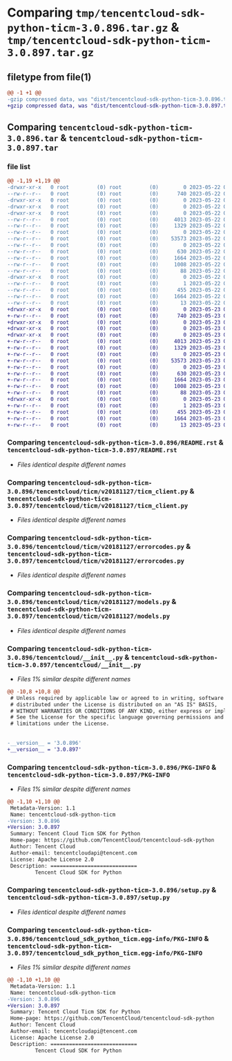 # Comparing `tmp/tencentcloud-sdk-python-ticm-3.0.896.tar.gz` & `tmp/tencentcloud-sdk-python-ticm-3.0.897.tar.gz`

## filetype from file(1)

```diff
@@ -1 +1 @@
-gzip compressed data, was "dist/tencentcloud-sdk-python-ticm-3.0.896.tar", last modified: Mon May 22 00:34:50 2023, max compression
+gzip compressed data, was "dist/tencentcloud-sdk-python-ticm-3.0.897.tar", last modified: Tue May 23 02:33:40 2023, max compression
```

## Comparing `tencentcloud-sdk-python-ticm-3.0.896.tar` & `tencentcloud-sdk-python-ticm-3.0.897.tar`

### file list

```diff
@@ -1,19 +1,19 @@
-drwxr-xr-x   0 root         (0) root         (0)        0 2023-05-22 00:34:50.000000 tencentcloud-sdk-python-ticm-3.0.896/
--rw-r--r--   0 root         (0) root         (0)      740 2023-05-22 00:34:50.000000 tencentcloud-sdk-python-ticm-3.0.896/README.rst
-drwxr-xr-x   0 root         (0) root         (0)        0 2023-05-22 00:34:50.000000 tencentcloud-sdk-python-ticm-3.0.896/tencentcloud/
-drwxr-xr-x   0 root         (0) root         (0)        0 2023-05-22 00:34:50.000000 tencentcloud-sdk-python-ticm-3.0.896/tencentcloud/ticm/
-drwxr-xr-x   0 root         (0) root         (0)        0 2023-05-22 00:34:50.000000 tencentcloud-sdk-python-ticm-3.0.896/tencentcloud/ticm/v20181127/
--rw-r--r--   0 root         (0) root         (0)     4013 2023-05-22 00:34:50.000000 tencentcloud-sdk-python-ticm-3.0.896/tencentcloud/ticm/v20181127/ticm_client.py
--rw-r--r--   0 root         (0) root         (0)     1329 2023-05-22 00:34:50.000000 tencentcloud-sdk-python-ticm-3.0.896/tencentcloud/ticm/v20181127/errorcodes.py
--rw-r--r--   0 root         (0) root         (0)        0 2023-05-22 00:34:50.000000 tencentcloud-sdk-python-ticm-3.0.896/tencentcloud/ticm/v20181127/__init__.py
--rw-r--r--   0 root         (0) root         (0)    53573 2023-05-22 00:34:50.000000 tencentcloud-sdk-python-ticm-3.0.896/tencentcloud/ticm/v20181127/models.py
--rw-r--r--   0 root         (0) root         (0)        0 2023-05-22 00:34:50.000000 tencentcloud-sdk-python-ticm-3.0.896/tencentcloud/ticm/__init__.py
--rw-r--r--   0 root         (0) root         (0)      630 2023-05-22 00:34:50.000000 tencentcloud-sdk-python-ticm-3.0.896/tencentcloud/__init__.py
--rw-r--r--   0 root         (0) root         (0)     1664 2023-05-22 00:34:50.000000 tencentcloud-sdk-python-ticm-3.0.896/PKG-INFO
--rw-r--r--   0 root         (0) root         (0)     1008 2023-05-22 00:34:50.000000 tencentcloud-sdk-python-ticm-3.0.896/setup.py
--rw-r--r--   0 root         (0) root         (0)       88 2023-05-22 00:34:50.000000 tencentcloud-sdk-python-ticm-3.0.896/setup.cfg
-drwxr-xr-x   0 root         (0) root         (0)        0 2023-05-22 00:34:50.000000 tencentcloud-sdk-python-ticm-3.0.896/tencentcloud_sdk_python_ticm.egg-info/
--rw-r--r--   0 root         (0) root         (0)        1 2023-05-22 00:34:50.000000 tencentcloud-sdk-python-ticm-3.0.896/tencentcloud_sdk_python_ticm.egg-info/dependency_links.txt
--rw-r--r--   0 root         (0) root         (0)      455 2023-05-22 00:34:50.000000 tencentcloud-sdk-python-ticm-3.0.896/tencentcloud_sdk_python_ticm.egg-info/SOURCES.txt
--rw-r--r--   0 root         (0) root         (0)     1664 2023-05-22 00:34:50.000000 tencentcloud-sdk-python-ticm-3.0.896/tencentcloud_sdk_python_ticm.egg-info/PKG-INFO
--rw-r--r--   0 root         (0) root         (0)       13 2023-05-22 00:34:50.000000 tencentcloud-sdk-python-ticm-3.0.896/tencentcloud_sdk_python_ticm.egg-info/top_level.txt
+drwxr-xr-x   0 root         (0) root         (0)        0 2023-05-23 02:33:40.000000 tencentcloud-sdk-python-ticm-3.0.897/
+-rw-r--r--   0 root         (0) root         (0)      740 2023-05-23 02:33:40.000000 tencentcloud-sdk-python-ticm-3.0.897/README.rst
+drwxr-xr-x   0 root         (0) root         (0)        0 2023-05-23 02:33:40.000000 tencentcloud-sdk-python-ticm-3.0.897/tencentcloud/
+drwxr-xr-x   0 root         (0) root         (0)        0 2023-05-23 02:33:40.000000 tencentcloud-sdk-python-ticm-3.0.897/tencentcloud/ticm/
+drwxr-xr-x   0 root         (0) root         (0)        0 2023-05-23 02:33:40.000000 tencentcloud-sdk-python-ticm-3.0.897/tencentcloud/ticm/v20181127/
+-rw-r--r--   0 root         (0) root         (0)     4013 2023-05-23 02:33:40.000000 tencentcloud-sdk-python-ticm-3.0.897/tencentcloud/ticm/v20181127/ticm_client.py
+-rw-r--r--   0 root         (0) root         (0)     1329 2023-05-23 02:33:40.000000 tencentcloud-sdk-python-ticm-3.0.897/tencentcloud/ticm/v20181127/errorcodes.py
+-rw-r--r--   0 root         (0) root         (0)        0 2023-05-23 02:33:40.000000 tencentcloud-sdk-python-ticm-3.0.897/tencentcloud/ticm/v20181127/__init__.py
+-rw-r--r--   0 root         (0) root         (0)    53573 2023-05-23 02:33:40.000000 tencentcloud-sdk-python-ticm-3.0.897/tencentcloud/ticm/v20181127/models.py
+-rw-r--r--   0 root         (0) root         (0)        0 2023-05-23 02:33:40.000000 tencentcloud-sdk-python-ticm-3.0.897/tencentcloud/ticm/__init__.py
+-rw-r--r--   0 root         (0) root         (0)      630 2023-05-23 02:33:40.000000 tencentcloud-sdk-python-ticm-3.0.897/tencentcloud/__init__.py
+-rw-r--r--   0 root         (0) root         (0)     1664 2023-05-23 02:33:40.000000 tencentcloud-sdk-python-ticm-3.0.897/PKG-INFO
+-rw-r--r--   0 root         (0) root         (0)     1008 2023-05-23 02:33:40.000000 tencentcloud-sdk-python-ticm-3.0.897/setup.py
+-rw-r--r--   0 root         (0) root         (0)       88 2023-05-23 02:33:40.000000 tencentcloud-sdk-python-ticm-3.0.897/setup.cfg
+drwxr-xr-x   0 root         (0) root         (0)        0 2023-05-23 02:33:40.000000 tencentcloud-sdk-python-ticm-3.0.897/tencentcloud_sdk_python_ticm.egg-info/
+-rw-r--r--   0 root         (0) root         (0)        1 2023-05-23 02:33:40.000000 tencentcloud-sdk-python-ticm-3.0.897/tencentcloud_sdk_python_ticm.egg-info/dependency_links.txt
+-rw-r--r--   0 root         (0) root         (0)      455 2023-05-23 02:33:40.000000 tencentcloud-sdk-python-ticm-3.0.897/tencentcloud_sdk_python_ticm.egg-info/SOURCES.txt
+-rw-r--r--   0 root         (0) root         (0)     1664 2023-05-23 02:33:40.000000 tencentcloud-sdk-python-ticm-3.0.897/tencentcloud_sdk_python_ticm.egg-info/PKG-INFO
+-rw-r--r--   0 root         (0) root         (0)       13 2023-05-23 02:33:40.000000 tencentcloud-sdk-python-ticm-3.0.897/tencentcloud_sdk_python_ticm.egg-info/top_level.txt
```

### Comparing `tencentcloud-sdk-python-ticm-3.0.896/README.rst` & `tencentcloud-sdk-python-ticm-3.0.897/README.rst`

 * *Files identical despite different names*

### Comparing `tencentcloud-sdk-python-ticm-3.0.896/tencentcloud/ticm/v20181127/ticm_client.py` & `tencentcloud-sdk-python-ticm-3.0.897/tencentcloud/ticm/v20181127/ticm_client.py`

 * *Files identical despite different names*

### Comparing `tencentcloud-sdk-python-ticm-3.0.896/tencentcloud/ticm/v20181127/errorcodes.py` & `tencentcloud-sdk-python-ticm-3.0.897/tencentcloud/ticm/v20181127/errorcodes.py`

 * *Files identical despite different names*

### Comparing `tencentcloud-sdk-python-ticm-3.0.896/tencentcloud/ticm/v20181127/models.py` & `tencentcloud-sdk-python-ticm-3.0.897/tencentcloud/ticm/v20181127/models.py`

 * *Files identical despite different names*

### Comparing `tencentcloud-sdk-python-ticm-3.0.896/tencentcloud/__init__.py` & `tencentcloud-sdk-python-ticm-3.0.897/tencentcloud/__init__.py`

 * *Files 1% similar despite different names*

```diff
@@ -10,8 +10,8 @@
 # Unless required by applicable law or agreed to in writing, software
 # distributed under the License is distributed on an "AS IS" BASIS,
 # WITHOUT WARRANTIES OR CONDITIONS OF ANY KIND, either express or implied.
 # See the License for the specific language governing permissions and
 # limitations under the License.
 
 
-__version__ = '3.0.896'
+__version__ = '3.0.897'
```

### Comparing `tencentcloud-sdk-python-ticm-3.0.896/PKG-INFO` & `tencentcloud-sdk-python-ticm-3.0.897/PKG-INFO`

 * *Files 1% similar despite different names*

```diff
@@ -1,10 +1,10 @@
 Metadata-Version: 1.1
 Name: tencentcloud-sdk-python-ticm
-Version: 3.0.896
+Version: 3.0.897
 Summary: Tencent Cloud Ticm SDK for Python
 Home-page: https://github.com/TencentCloud/tencentcloud-sdk-python
 Author: Tencent Cloud
 Author-email: tencentcloudapi@tencent.com
 License: Apache License 2.0
 Description: ============================
         Tencent Cloud SDK for Python
```

### Comparing `tencentcloud-sdk-python-ticm-3.0.896/setup.py` & `tencentcloud-sdk-python-ticm-3.0.897/setup.py`

 * *Files identical despite different names*

### Comparing `tencentcloud-sdk-python-ticm-3.0.896/tencentcloud_sdk_python_ticm.egg-info/PKG-INFO` & `tencentcloud-sdk-python-ticm-3.0.897/tencentcloud_sdk_python_ticm.egg-info/PKG-INFO`

 * *Files 1% similar despite different names*

```diff
@@ -1,10 +1,10 @@
 Metadata-Version: 1.1
 Name: tencentcloud-sdk-python-ticm
-Version: 3.0.896
+Version: 3.0.897
 Summary: Tencent Cloud Ticm SDK for Python
 Home-page: https://github.com/TencentCloud/tencentcloud-sdk-python
 Author: Tencent Cloud
 Author-email: tencentcloudapi@tencent.com
 License: Apache License 2.0
 Description: ============================
         Tencent Cloud SDK for Python
```

